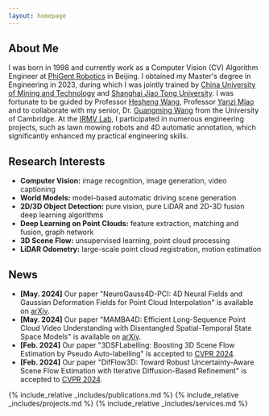 ```yaml
---
layout: homepage
---
```


## About Me

I was born in 1998 and currently work as a Computer Vision (CV) Algorithm Engineer at [PhiGent Robotics](https://www.phigent.ai/) in Beijing. I obtained my Master's degree in Engineering in 2023, during which I was jointly trained by [China University of Mining and Technology](https://www.cumt.edu.cn/) and [Shanghai Jiao Tong University](https://en.sjtu.edu.cn/). I was fortunate to be guided by Professor [Hesheng Wang](https://irmv.sjtu.edu.cn/wanghesheng), Professor [Yanzi Miao](http://faculty.cumt.edu.cn/MYZ1/zh_CN/index.htm) and to collaborate with my senior, Dr. [Guangming Wang](https://guangmingw.github.io/) from the University of Cambridge. At the [IRMV Lab](https://irmv.sjtu.edu.cn/), I participated in numerous engineering projects, such as lawn mowing robots and 4D automatic annotation, which significantly enhanced my practical engineering skills.

## Research Interests

- **Computer Vision:** image recognition, image generation, video captioning
- **World Models:** model-based automatic driving scene generation
- **2D/3D Object Detection:** pure vision, pure LiDAR and 2D-3D fusion deep learning algorithms
- **Deep Learning on Point Clouds:** feature extraction, matching and fusion, graph network
- **3D Scene Flow:** unsupervised learning, point cloud processing
- **LiDAR Odometry:** large-scale point cloud registration, motion estimation

## News

- **[May. 2024]** Our paper "NeuroGauss4D-PCI: 4D Neural Fields and Gaussian Deformation Fields for Point Cloud Interpolation" is available on [arXiv](https://arxiv.org/abs/2405.14241).
- **[May. 2024]** Our paper "MAMBA4D: Efficient Long-Sequence Point Cloud Video Understanding with Disentangled Spatial-Temporal State Space Models" is available on [arXiv](https://arxiv.org/abs/2405.14338).
- **[Feb. 2024]** Our paper "3DSFLabelling: Boosting 3D Scene Flow Estimation by Pseudo Auto-labelling" is accepted to [CVPR 2024](https://openaccess.thecvf.com/content/CVPR2024/html/Jiang_3DSFLabelling_Boosting_3D_Scene_Flow_Estimation_by_Pseudo_Auto-labelling_CVPR_2024_paper.html).
- **[Feb. 2024]** Our paper "DifFlow3D: Toward Robust Uncertainty-Aware Scene Flow Estimation with Iterative Diffusion-Based Refinement" is accepted to [CVPR 2024](https://openaccess.thecvf.com/content/CVPR2024/html/Liu_DifFlow3D_Toward_Robust_Uncertainty-Aware_Scene_Flow_Estimation_with_Iterative_Diffusion-Based_CVPR_2024_paper.html).

{% include_relative _includes/publications.md %}
{% include_relative _includes/projects.md %}
{% include_relative _includes/services.md %}
